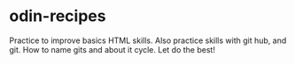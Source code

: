 # odin-recipes
Practice to improve basics HTML skills.
Also practice skills with git hub, and git. How to name gits and about it cycle.
Let do the best! 
